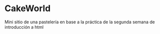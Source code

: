 # CakeWorld
Mini sitio de una pastelería en base a la práctica de la segunda semana de introducción a html
